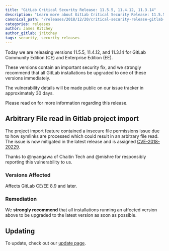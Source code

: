 ```yaml
---
title: "GitLab Critical Security Release: 11.5.5, 11.4.12, 11.3.14"
description: "Learn more about GitLab Critical Security Release: 11.5.5, 11.4.12 and 11.3.14 for GitLab Community Edition (CE) and Enterprise Edition (EE)"
canonical_path: "/releases/2018/12/20/critical-security-release-gitlab-11-dot-5-dot-5-released/"
categories: releases
author: James Ritchey
author_gitlab: jritchey
tags: security, security releases
---
```


Today we are releasing versions 11.5.5, 11.4.12, and 11.3.14 for GitLab Community Edition (CE) and Enterprise Edition (EE).

These versions contain an important security fix, and we strongly recommend that all GitLab installations be upgraded to one of these versions immediately.

<!-- more -->

The vulnerability details will be made public on our issue tracker in approximately 30 days.

Please read on for more information regarding this release.

##  Arbitrary File read in Gitlab project import

The project import feature contained a insecure file permissions issue due to how symlinks are processed which could result in an arbitrary file read. The issue is now mitigated in the latest release and is assigned [CVE-2018-20229](https://cve.mitre.org/cgi-bin/cvename.cgi?name=CVE-2018-20229).

Thanks to @nyangawa of Chaitin Tech and @mishre for responsibly reporting this vulnerability to us.

### Versions Affected

Affects GitLab CE/EE 8.9 and later.

### Remediation

We **strongly recommend** that all installations running an affected version above to be upgraded to the latest version as soon as possible.

## Updating

To update, check out our [update page](/update/).
